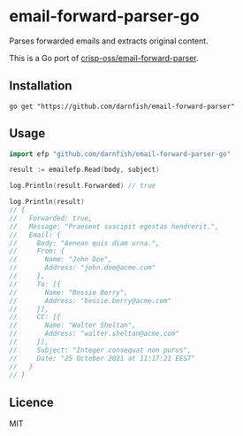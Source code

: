# email-forward-parser-go
Parses forwarded emails and extracts original content.

This is a Go port of [crisp-oss/email-forward-parser](https://github.com/crisp-oss/email-forward-parser).

## Installation
```
go get "https://github.com/darnfish/email-forward-parser"
```

## Usage
```go
import efp "github.com/darnfish/email-forward-parser-go"

result := emailefp.Read(body, subject)

log.Println(result.Forwarded) // true

log.Println(result)
// {
//   Forwarded: true,
//   Message: "Praesent suscipit egestas hendrerit.",
//   Email: {
//     Body: "Aenean quis diam urna.",
//     From: {
//       Name: "John Doe",
//       Address: "john.doe@acme.com"
//     },
//     To: [{
//       Name: "Bessie Berry",
//       Address: "bessie.berry@acme.com"
//     }],
//     CC: [{
//       Name: "Walter Sheltan",
//       Address: "walter.sheltan@acme.com"
//     }],
//     Subject: "Integer consequat non purus",
//     Date: "25 October 2021 at 11:17:21 EEST"
//   }
// }
```

## Licence
MIT

